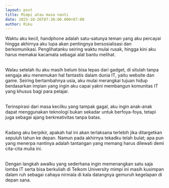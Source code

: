 ```yaml
---
layout: post
title: Mimpi atau masa nanti
date: 2025-10-26T07:30:00.000+07:00
author: Riku
---
```

Waktu aku kecil, handphone adalah satu-satunya teman yang aku percayai hingga akhirnya aku lupa akan pentingnya bersosialisasi dan berkomunikasi. Penglihatanku seiring waktu mulai rusak, hingga kini aku harus memakai kacamata sebagai alat bantu melihat. <br><br>

Walau setelah itu aku masih belum bisa lepas dari gadget, di situlah tanpa sengaja aku menemukan hal fantastis dalam dunia IT, yaitu website dan game. Seiring bertambahnya usia, aku mulai merangkai tujuan hidup berdasarkan impian yang ingin aku capai yakni membangun komunitas IT  yang khusus bagi para pelajar. <br><br>

Terinspirasi dari masa kecilku yang tampak gagal, aku ingin anak-anak dapat menggunakan teknologi bukan sekadar untuk berfoya-foya, tetapi juga sebagai ajang berkreativitas tanpa batas. <br><br>

Kadang aku berpikir, apakah hal ini akan terlaksana terlebih jika ditargetkan sepuluh tahun ke depan. Namun pada akhirnya tekadku telah bulat; apa pun yang menerpa nantinya adalah tantangan yang memang harus dilewati demi cita-cita mulia ini. <br><br>

Dengan langkah awalku yang sederhana ingin memenangkan satu saja lomba IT serta bisa berkuliah di Telkom University mimpi ini masih kusimpan dalam ruh sebagai cahaya nirmala di kala datangnya gemuruh kegelapan di depan sana.
